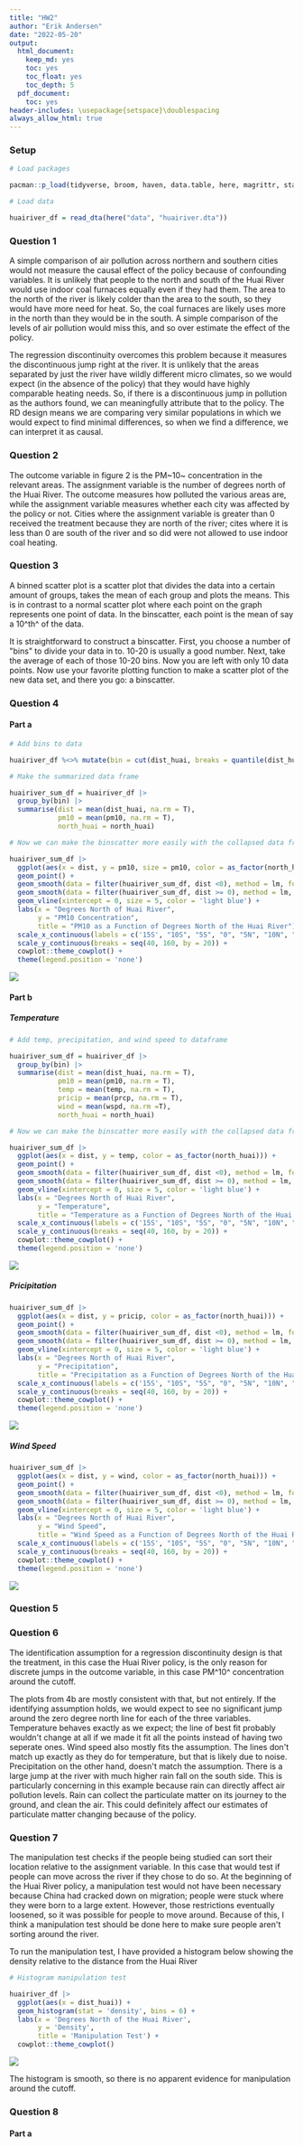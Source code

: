 ```yaml
---
title: "HW2"
author: "Erik Andersen"
date: "2022-05-20"
output:
  html_document:
    keep_md: yes
    toc: yes
    toc_float: yes
    toc_depth: 5
  pdf_document:
    toc: yes
header-includes: \usepackage{setspace}\doublespacing
always_allow_html: true
---
```


### Setup




```r
# Load packages

pacman::p_load(tidyverse, broom, haven, data.table, here, magrittr, stargazer, DT)

# Load data

huairiver_df = read_dta(here("data", "huairiver.dta"))
```

### Question 1

A simple comparison of air pollution across northern and southern cities would not measure the causal effect of the policy because of confounding variables. It is unlikely that people to the north and south of the Huai River would use indoor coal furnaces equally even if they had them. The area to the north of the river is likely colder than the area to the south, so they would have more need for heat. So, the coal furnaces are likely uses more in the north than they would be in the south. A simple comparison of the levels of air pollution would miss this, and so over estimate the effect of the policy. 

The regression discontinuity overcomes this problem because it measures the discontinuous jump right at the river. It is unlikely that the areas separated by just the river have wildly different micro climates, so we would expect (in the absence of the policy) that they would have highly comparable heating needs. So, if there is a discontinuous jump in pollution as the authors found, we can meaningfully attribute that to the policy. The RD design means we are comparing very similar populations in which we would expect to find minimal differences, so when we find a difference, we can interpret it as causal. 

### Question 2

The outcome variable in figure 2 is the PM~10~ concentration in the relevant areas. The assignment variable is the number of degrees north of the Huai River. The outcome measures how polluted the various areas are, while the assignment variable measures whether each city was affected by the policy or not. Cities where the assignment variable is greater than 0 received the treatment because they are north of the river; cites where it is less than 0 are south of the river and so did were not allowed to use indoor coal heating. 

### Question 3

A binned scatter plot is a scatter plot that divides the data into a certain amount of groups, takes the mean of each group and plots the means. This is in contrast to a normal scatter plot where each point on the graph represents one point of data. In the binscatter, each point is the mean of say a 10^th^ of the data. 

It is straightforward to construct a binscatter. First, you choose a number of "bins" to divide your data in to. 10-20 is usually a good number. Next, take the average of each of those 10-20 bins. Now you are left with only 10 data points. Now use your favorite plotting function to make a scatter plot of the new data set, and there you go: a binscatter. 

### Question 4

#### Part a


```r
# Add bins to data

huairiver_df %<>% mutate(bin = cut(dist_huai, breaks = quantile(dist_huai, probs = seq(0,1, by = 0.05), na.rm = T)))

# Make the summarized data frame

huairiver_sum_df = huairiver_df |> 
  group_by(bin) |> 
  summarise(dist = mean(dist_huai, na.rm = T), 
            pm10 = mean(pm10, na.rm = T), 
            north_huai = north_huai)

# Now we can make the binscatter more easily with the collapsed data frame

huairiver_sum_df |> 
  ggplot(aes(x = dist, y = pm10, size = pm10, color = as_factor(north_huai))) +
  geom_point() + 
  geom_smooth(data = filter(huairiver_sum_df, dist <0), method = lm, formula = y~poly(x, 2)) + # Different data so its only for the left side of the graph
  geom_smooth(data = filter(huairiver_sum_df, dist >= 0), method = lm, formula = y~poly(x, 2)) + 
  geom_vline(xintercept = 0, size = 5, color = 'light blue') +
  labs(x = "Degrees North of Huai River",
       y = "PM10 Concentration", 
       title = "PM10 as a Function of Degrees North of the Huai River") + 
  scale_x_continuous(labels = c('15S', "10S", "5S", "0", "5N", "10N", "15N")) +
  scale_y_continuous(breaks = seq(40, 160, by = 20)) + 
  cowplot::theme_cowplot() +
  theme(legend.position = 'none')  
```

![](HW2_files/figure-html/unnamed-chunk-2-1.png)<!-- -->

#### Part b

##### Temperature


```r
# Add temp, precipitation, and wind speed to dataframe

huairiver_sum_df = huairiver_df |> 
  group_by(bin) |> 
  summarise(dist = mean(dist_huai, na.rm = T),
            pm10 = mean(pm10, na.rm = T),
            temp = mean(temp, na.rm = T),
            pricip = mean(prcp, na.rm = T),
            wind = mean(wspd, na.rm =T),
            north_huai = north_huai)

# Now we can make the binscatter more easily with the collapsed data frame

huairiver_sum_df |> 
  ggplot(aes(x = dist, y = temp, color = as_factor(north_huai))) +
  geom_point() + 
  geom_smooth(data = filter(huairiver_sum_df, dist <0), method = lm, formula = y~poly(x)) + # Different data so its only for the left side of the graph
  geom_smooth(data = filter(huairiver_sum_df, dist >= 0), method = lm, formula = y~poly(x)) + 
  geom_vline(xintercept = 0, size = 5, color = 'light blue') +
  labs(x = "Degrees North of Huai River",
       y = "Temperature", 
       title = "Temperature as a Function of Degrees North of the Huai River") + 
  scale_x_continuous(labels = c('15S', "10S", "5S", "0", "5N", "10N", "15N")) +
  scale_y_continuous(breaks = seq(40, 160, by = 20)) + 
  cowplot::theme_cowplot() +
  theme(legend.position = 'none')  
```

![](HW2_files/figure-html/unnamed-chunk-3-1.png)<!-- -->

##### Pricipitation


```r
huairiver_sum_df |> 
  ggplot(aes(x = dist, y = pricip, color = as_factor(north_huai))) +
  geom_point() + 
  geom_smooth(data = filter(huairiver_sum_df, dist <0), method = lm, formula = y~poly(x)) + # Different data so its only for the left side of the graph
  geom_smooth(data = filter(huairiver_sum_df, dist >= 0), method = lm, formula = y~poly(x)) + 
  geom_vline(xintercept = 0, size = 5, color = 'light blue') +
  labs(x = "Degrees North of Huai River",
       y = "Precipitation", 
       title = "Precipitation as a Function of Degrees North of the Huai River") + 
  scale_x_continuous(labels = c('15S', "10S", "5S", "0", "5N", "10N", "15N")) +
  scale_y_continuous(breaks = seq(40, 160, by = 20)) + 
  cowplot::theme_cowplot() +
  theme(legend.position = 'none')  
```

![](HW2_files/figure-html/unnamed-chunk-4-1.png)<!-- -->

##### Wind Speed


```r
huairiver_sum_df |> 
  ggplot(aes(x = dist, y = wind, color = as_factor(north_huai))) +
  geom_point() + 
  geom_smooth(data = filter(huairiver_sum_df, dist <0), method = lm, formula = y~poly(x)) + # Different data so its only for the left side of the graph
  geom_smooth(data = filter(huairiver_sum_df, dist >= 0), method = lm, formula = y~poly(x)) + 
  geom_vline(xintercept = 0, size = 5, color = 'light blue') +
  labs(x = "Degrees North of Huai River",
       y = "Wind Speed", 
       title = "Wind Speed as a Function of Degrees North of the Huai River") + 
  scale_x_continuous(labels = c('15S', "10S", "5S", "0", "5N", "10N", "15N")) +
  scale_y_continuous(breaks = seq(40, 160, by = 20)) + 
  cowplot::theme_cowplot() +
  theme(legend.position = 'none')  
```

![](HW2_files/figure-html/unnamed-chunk-5-1.png)<!-- -->

### Question 5



### Question 6

The identification assumption for a regression discontinuity design is that the treatment, in this case the Huai River policy, is the only reason for discrete jumps in the outcome variable, in this case PM^10^ concentration around the cutoff. 

The plots from 4b are mostly consistent with that, but not entirely. If the identifying assumption holds, we would expect to see no significant jump around the zero degree north line for each of the three variables. Temperature behaves exactly as we expect; the line of best fit probably wouldn't change at all if we made it fit all the points instead of having two seperate ones. Wind speed also mostly fits the assumption. The lines don't match up exactly as they do for temperature, but that is likely due to noise. Precipitation on the other hand, doesn't match the assumption. There is a large jump at the river with much higher rain fall on the south side. This is particularly concerning in this example because rain can directly affect air pollution levels. Rain can collect the particulate matter on its journey to the ground, and clean the air. This could definitely affect our estimates of particulate matter changing because of the policy. 

### Question 7

The manipulation test checks if the people being studied can sort their location relative to the assignment variable. In this case that would test if people can move across the river if they chose to do so. At the beginning of the Huai River policy, a manipulation test would not have been necessary because China had cracked down on migration; people were stuck where they were born to a large extent. However, those restrictions eventually loosened, so it was possible for people to move around. Because of this, I think a manipulation test should be done here to make sure people aren't sorting around the river. 

To run the manipulation test, I have provided a histogram below showing the density relative to the distance from the Huai River


```r
# Histogram manipulation test

huairiver_df |> 
  ggplot(aes(x = dist_huai)) + 
  geom_histogram(stat = 'density', bins = 6) + 
  labs(x = 'Degrees North of the Huai River',
       y = 'Density',
       title = 'Manipulation Test') +
  cowplot::theme_cowplot()
```

![](HW2_files/figure-html/unnamed-chunk-6-1.png)<!-- -->

The histogram is smooth, so there is no apparent evidence for manipulation around the cutoff.

### Question 8

#### Part a








































